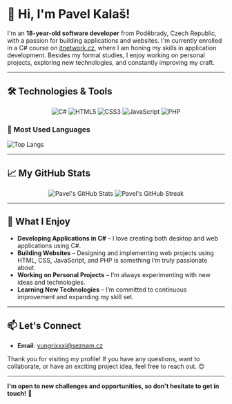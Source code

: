 # 👋 Hi, I'm Pavel Kalaš!

I'm an **18-year-old software developer** from Poděbrady, Czech Republic, with a passion for building applications and websites. I'm currently enrolled in a C# course on [itnetwork.cz](https://itnetwork.cz), where I am honing my skills in application development. Besides my formal studies, I enjoy working on personal projects, exploring new technologies, and constantly improving my craft.

---

## 🛠️ Technologies & Tools

<div align="center">
  <img src="https://img.shields.io/badge/C%23-%23-00599C?style=for-the-badge&logo=csharp&logoColor=white" alt="C#">
  <img src="https://img.shields.io/badge/HTML5-%23E34F26?style=for-the-badge&logo=html5&logoColor=white" alt="HTML5">
  <img src="https://img.shields.io/badge/CSS3-%231572B6?style=for-the-badge&logo=css3&logoColor=white" alt="CSS3">
  <img src="https://img.shields.io/badge/JavaScript-%23F7DF1C?style=for-the-badge&logo=javascript&logoColor=black" alt="JavaScript">
  <img src="https://img.shields.io/badge/PHP-%23777BB4?style=for-the-badge&logo=php&logoColor=white" alt="PHP">
</div>

### 🌟 Most Used Languages

![Top Langs](https://github-readme-stats.vercel.app/api/top-langs/?username=pavelkalas&layout=compact&theme=radical)

---

## 📈 My GitHub Stats

<div align="center">
  <img src="https://github-readme-stats.vercel.app/api?username=pavelkalas&show_icons=true&theme=radical" alt="Pavel's GitHub Stats">
  <img src="https://github-readme-streak-stats.herokuapp.com/?user=pavelkalas&theme=radical" alt="Pavel's GitHub Streak">
</div>

---

## 🌱 What I Enjoy

- **Developing Applications in C#** – I love creating both desktop and web applications using C#.
- **Building Websites** – Designing and implementing web projects using HTML, CSS, JavaScript, and PHP is something I’m truly passionate about.
- **Working on Personal Projects** – I’m always experimenting with new ideas and technologies.
- **Learning New Technologies** – I’m committed to continuous improvement and expanding my skill set.

---

## 📫 Let's Connect

- **Email**: [yungrixxxi@seznam.cz](mailto:yungrixxxi@seznam.cz)

Thank you for visiting my profile! If you have any questions, want to collaborate, or have an exciting project idea, feel free to reach out. 😊

---

**I'm open to new challenges and opportunities, so don't hesitate to get in touch!** 🚀

